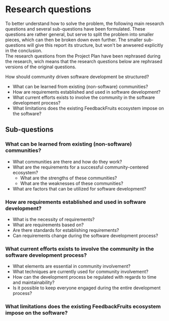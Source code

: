 # Research questions
To better understand how to solve the problem, the following main research questions and several sub-questions have been formulated. These questions are rather general, but serve to split the problem into smaller pieces, which can then be broken down even further. The smaller sub-questions will give this report its structure, but won't be anwsered explicitly in the conclusion.  
The research questions from the Project Plan have been rephrased during the research, wich means that the research questions below are rephrased versions of the original questions.

How should community driven software development be structured?
- What can be learned from existing (non-software) communities?
- How are requirements established and used in software development?
- What current efforts exists to involve the community in the software development process?
- What limitations does the existing FeedbackFruits ecosystem impose on the software?

## Sub-questions

### What can be learned from existing (non-software) communities?
- What communities are there and how do they work?
- What are the requirements for a successful community-centered ecosystem?
  - What are the strengths of these communities?
  - What are the weaknesses of these communities?
- What are factors that can be utilized for software development?

### How are requirements established and used in software development?
- What is the necessity of requirements?
- What are requirements based on?
- Are there standards for establishing requirements?
- Can requirements change during the software development process?

### What current efforts exists to involve the community in the software development process?
- What elements are essential in community involvement?
- What techniques are currently used for community involvement?
- How can the development process be regulated with regards to time and maintainability?
- Is it possible to keep everyone engaged during the entire development process?

### What limitations does the existing FeedbackFruits ecosystem impose on the software?
